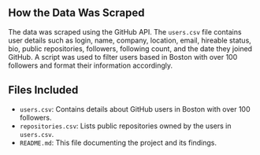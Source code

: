

## How the Data Was Scraped

The data was scraped using the GitHub API. The `users.csv` file contains user details such as login, name, company, location, email, hireable status, bio, public repositories, followers, following count, and the date they joined GitHub. A script was used to filter users based in Boston with over 100 followers and format their information accordingly.


## Files Included

- `users.csv`: Contains details about GitHub users in Boston with over 100 followers.
- `repositories.csv`: Lists public repositories owned by the users in `users.csv`.
- `README.md`: This file documenting the project and its findings.

